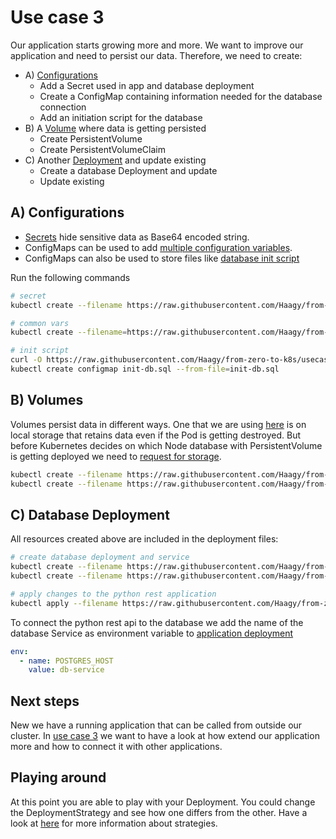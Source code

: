 # Use case 3
Our application starts growing more and more. We want to improve our application and need to persist our data.
Therefore, we need to create:
* A) [Configurations](#a-configurations)
  * Add a Secret used in app and database deployment
  * Create a ConfigMap containing information needed for the database connection
  * Add an initiation script for the database
* B) A [Volume](#b-volumes) where data is getting persisted
  * Create PersistentVolume 
  * Create PersistentVolumeClaim 
* C) Another [Deployment](#c-database-deployment) and update existing 
  * Create a database Deployment and update
  * Update existing

## A) Configurations
* [Secrets](k8s/db/config/vars.yml) hide sensitive data as Base64 encoded string.
* ConfigMaps can be used to add [multiple configuration variables](k8s/db/config/vars.yml).
* ConfigMaps can also be used to store files like [database init script](k8s/db/config/init-db.sql)

Run the following commands
```bash
# secret
kubectl create --filename https://raw.githubusercontent.com/Haagy/from-zero-to-k8s/usecase/v2/k8s/db/config/secret.yml

# common vars
kubectl create --filename=https://raw.githubusercontent.com/Haagy/from-zero-to-k8s/usecase/v2/k8s/db/config/vars.yml

# init script
curl -O https://raw.githubusercontent.com/Haagy/from-zero-to-k8s/usecase/v2/k8s/db/config/init-db.sql
kubectl create configmap init-db.sql --from-file=init-db.sql
```

## B) Volumes
Volumes persist data in different ways. 
One that we are using [here](k8s/db/volume/pv.yml) is on local storage that retains data even if the Pod is getting destroyed.
But before Kubernetes decides on which Node database with PersistentVolume is getting deployed we need to [request for storage](k8s/db/volume/pvc.yml).
```bash
kubectl create --filename https://raw.githubusercontent.com/Haagy/from-zero-to-k8s/usecase/v2/k8s/db/volume/pv.yml
kubectl create --filename https://raw.githubusercontent.com/Haagy/from-zero-to-k8s/usecase/v2/k8s/db/volume/pvc.yml
```

## C) Database Deployment
All resources created above are included in the deployment files:
```bash
# create database deployment and service
kubectl create --filename https://raw.githubusercontent.com/Haagy/from-zero-to-k8s/usecase/v2/k8s/db/deployment.yml
kubectl create --filename https://raw.githubusercontent.com/Haagy/from-zero-to-k8s/usecase/v2/k8s/db/svc.yml

# apply changes to the python rest application
kubectl apply --filename https://raw.githubusercontent.com/Haagy/from-zero-to-k8s/usecase/v2/k8s/app/deployment.yml
```

To connect the python rest api to the database we add the name of the database Service as environment variable to [application deployment](k8s/app/deployment.yml)
```yaml
env:
  - name: POSTGRES_HOST
    value: db-service
```

## Next steps
New we have a running application that can be called from outside our cluster.
In [use case 3](https://github.com/Haagy/from-zero-to-k8s/tree/usecase/v3) we want to have a look at how extend our application more and how to connect it with other applications.


## Playing around
At this point you are able to play with your Deployment.
You could change the DeploymentStrategy and see how one differs from the other.
Have a look at [here](https://blog.container-solutions.com/kubernetes-deployment-strategies) for more information about strategies.
